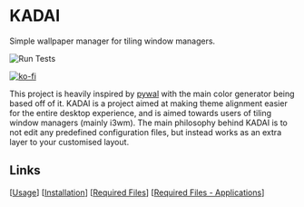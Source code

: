 
# KADAI
Simple wallpaper manager for tiling window managers.

![Run Tests](https://github.com/slapelachie/kadai/workflows/Run%20Tests/badge.svg)

[![ko-fi](https://www.ko-fi.com/img/githubbutton_sm.svg)](https://ko-fi.com/L3L726D8I)

This project is heavily inspired by [pywal](https://github.com/dylanaraps/pywal) with the main color generator being based off of it.
KADAI is a project aimed at making theme alignment easier for the entire desktop experience, and is aimed towards users of tiling window managers (mainly i3wm).
The main philosophy behind KADAI is to not edit any predefined configuration files, but instead works as an extra layer to your customised layout.

## Links
\[[Usage](https://github.com/slapelachie/kadai/wiki/Usage)\]
\[[Installation](https://github.com/slapelachie/kadai/wiki/Installation)\]
\[[Required Files](https://github.com/slapelachie/kadai/wiki/ExtraFiles)\]
\[[Required Files - Applications](https://github.com/slapelachie/kadai/wiki/ExtraFiles-Aplications)\]
